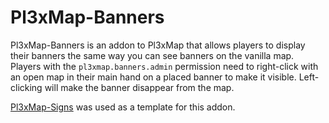 # Pl3xMap-Banners

Pl3xMap-Banners is an addon to Pl3xMap that allows players to display their banners the same way you can see banners on the vanilla map. Players with the `pl3xmap.banners.admin` permission need to right-click with an open map in their main hand on a placed banner to make it visible. Left-clicking will make the banner disappear from the map. 

[Pl3xMap-Signs](https://github.com/pl3xgaming/Pl3xMap-Signs) was used as a template for this addon.